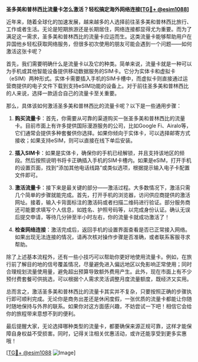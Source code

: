 **圣多美和普林西比流量卡怎么激活？轻松搞定海外网络连接[[TG💪+ @esim1088](https://t.me/s/esim1088)]**

近年来，随着全球化的加速发展，越来越多的人选择前往圣多美和普林西比旅行、工作或者生活。无论是短期旅游还是长期居住，网络连接都显得尤为重要。而为了满足这一需求，圣多美和普林西比的流量卡应运而生。这类流量卡能够帮助用户在异国他乡轻松获取网络服务，但很多初次使用的朋友可能会遇到一个问题——如何激活这张卡呢？

首先，我们需要明确什么是流量卡以及它的种类。简单来说，流量卡就是一种可以为手机或其他智能设备提供移动数据服务的SIM卡。它分为实体卡和虚拟卡（eSIM）两种形式。实体卡需要插入手机的SIM卡槽中，而虚拟卡则直接通过运营商提供的电子文件下载到支持eSIM功能的设备上。对于前往圣多美和普林西比的人来说，选择一款适合自己的流量卡至关重要。

那么，具体该如何激活圣多美和普林西比的流量卡呢？以下是一些通用步骤：

1. **购买流量卡**：首先，你需要从可靠的渠道购买一张圣多美和普林西比的流量卡。目前市面上有许多提供国际漫游服务的公司，比如Google Fi、Airalo等，它们通常会提供多种套餐供你选择。如果你倾向于实体卡，可以选择邮寄方式接收；如果支持eSIM，则可以直接在线下单后安装。

2. **插入SIM卡**：如果是实体卡，确保你的手机已经解锁，并且支持该地区的频段。然后按照说明书将卡正确插入手机的SIM卡槽内。如果是eSIM，打开手机的设置页面，找到“添加其他电话线路”或类似选项，根据提示输入电子卡配置文件即可。

3. **激活流量卡**：接下来是最关键的部分——激活过程。大多数情况下，激活只需几个简单的步骤就能完成。首先，打开手机的浏览器，访问供应商提供的激活网址。接着，输入卡背面标注的激活码或者扫描二维码进行验证。部分服务商还可能要求填写个人信息，如姓名、护照号码等，以完成身份认证。确认无误后提交申请，等待几分钟至半小时左右，你的流量卡就成功激活了！

4. **检查网络连接**：激活完成后，返回手机的设置界面查看是否已正常接入网络。如果出现无法连接的情况，请再次核对操作步骤是否准确，或者联系客服寻求帮助。

除了上述基本流程外，还有一些小技巧可以帮助你更好地使用流量卡。例如，在旅行前了解目的地的信号覆盖情况，尽量避免进入偏远地区以免影响正常使用；同时合理规划流量使用量，避免超出预算导致额外费用产生。此外，现在市面上有不少预付费套餐可供挑选，可以根据个人需求灵活调整月度流量额度，既经济又实用。

总而言之，激活圣多美和普林西比的流量卡其实并不复杂，只要按照正确的步骤执行即可顺利完成。无论你是商务出差还是休闲度假，一张优质的流量卡都能让你随时随地保持与外界的联系。如果你对这方面感兴趣，不妨尝试一下吧！相信它会给你的旅程带来意想不到的便利。

最后提醒大家，无论选择哪种类型的流量卡，都要确保来源正规可靠，这样才能保障自身权益不受损害。同时，记得关注相关优惠活动，或许还能享受到更多实惠哦！

[[TG💪+ @esim1088](https://t.me/s/esim1088) ![Image](https://i.postimg.cc/4NQfJmqS/Snipaste-2025-05-13-00-14-12.png)]